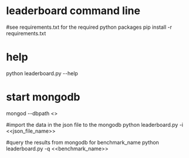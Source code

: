 # leaderboard command line

#see requirements.txt for the required python packages
pip install -r requirements.txt

# help
python leaderboard.py --help


# start mongodb
mongod --dbpath <<path>>

#import the data in the json file to the mongodb
python leaderboard.py -i <<json_file_name>>

#query the results from mongodb for benchmark_name
python leaderboard.py -q <<benchmark_name>>
